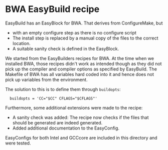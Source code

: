 # BWA EasyBuild recipe

EasyBuild has an EasyBlock for BWA. That derives from ConfigureMake, but
* with an empty configure step as there is no configure script
* The install step is replaced by a manual copy of the files to the correct
  location.
* A suitable sanity check is defined in the EasyBlock.

We started from the EasyBuilders recipes for BWA. At the time when we installed
BWA, those recipes didn't work as intended though as they did not pick up the
compiler and compiler options as specified by EasyBuild. The Makefile of BWA
has all variables hard coded into it and hence does not pick up variables from
the environment.

The solution to this is to define them through `buildopts`:

`  buildopts = 'CC="$CC" CFLAGS="$CFLAGS"'`

Furthermore, some additional extensions were made to the recipe:
* A sanity check was added: The recipe now checks if the files that should
  be generated are indeed generated.
* Added additional documentation to the EasyConfig.

EasyConfigs for both Intel and GCCcore are included in this directory and were
tested.

